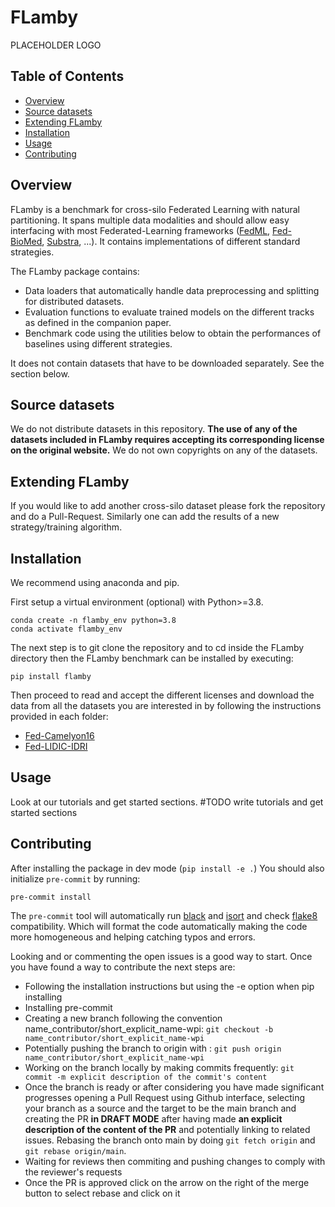 # FLamby
 PLACEHOLDER LOGO

## Table of Contents
- [Overview](#overview)
- [Source datasets](#source-datasets)
- [Extending FLamby](#extending-flamby)
- [Installation](#installation)
- [Usage](#usage)
- [Contributing](#contributing)


## Overview
FLamby is a benchmark for cross-silo Federated Learning with natural partitioning. 
It spans multiple data modalities and should allow easy interfacing with most 
Federated-Learning frameworks ([FedML](https://github.com/FedML-AI/FedML), [Fed-BioMed](https://gitlab.inria.fr/fedbiomed/fedbiomed), [Substra](https://github.com/Substra/substra), ...). It contains implementations of different
standard strategies.

The FLamby package contains:

- Data loaders that automatically handle data preprocessing and splitting for distributed datasets.  
- Evaluation functions to evaluate trained models on the different tracks as defined in the companion paper. 
- Benchmark code using the utilities below to obtain the performances of baselines using different strategies.

It does not contain datasets that have to be downloaded separately.
See the section below.

## Source datasets
We do not distribute datasets in this repository. **The use of any of the datasets
included in FLamby requires accepting its corresponding license on the original
website.**
We do not own copyrights on any of the datasets.


## Extending FLamby

If you would like to add another cross-silo dataset please fork the repository
and do a Pull-Request.
Similarly one can add the results of a new strategy/training algorithm.

## Installation

We recommend using anaconda and pip.

First setup a virtual environment (optional) with Python>=3.8.

```
conda create -n flamby_env python=3.8
conda activate flamby_env
```
The next step is to git clone the repository and to cd inside the FLamby directory then the FLamby benchmark can be installed by executing:
```
pip install flamby
```
Then proceed to read and accept the different licenses and download the data from
all the datasets you are interested in by following the instructions provided in each folder:
- [Fed-Camelyon16](./flamby/datasets/fed_camelyon16/README.md)
- [Fed-LIDIC-IDRI](./flamby/datasets/fed_lidc_idri/README.md)

## Usage

Look at our tutorials and get started sections.
#TODO write tutorials and get started sections

## Contributing

After installing the package in dev mode (``pip install -e .``)
You should also initialize ``pre-commit`` by running:
```
pre-commit install
```

The ``pre-commit`` tool will automatically run [black](https://github.com/psf/black) and 
[isort](https://github.com/PyCQA/isort) and check [flake8](https://flake8.pycqa.org/en/latest/) compatibility.
Which will format the code automatically making the code more homogeneous and helping catching typos and errors.

Looking and or commenting the open issues is a good way to start. Once you have found a way to contribute the next steps are:
- Following the installation instructions but using the -e option when pip installing
- Installing pre-commit
- Creating a new branch following the convention name_contributor/short_explicit_name-wpi: `git checkout -b name_contributor/short_explicit_name-wpi`
- Potentially pushing the branch to origin with : `git push origin name_contributor/short_explicit_name-wpi`
- Working on the branch locally by making commits frequently: `git commit -m explicit description of the commit's content`
- Once the branch is ready or after considering you have made significant progresses opening a Pull Request using Github interface, selecting your branch as a source and the target to be the main branch and creating the PR **in DRAFT MODE**  after having made **an explicit description of the content of the PR** and potentially linking to related issues.
Rebasing the branch onto main by doing `git fetch origin` and  `git rebase origin/main`.
- Waiting for reviews then commiting and pushing changes to comply with the reviewer's requests
- Once the PR is approved click on the arrow on the right of the merge button to select rebase and click on it




